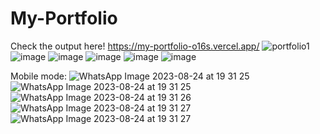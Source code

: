 # My-Portfolio

Check the output here!
https://my-portfolio-o16s.vercel.app/
![portfolio1](https://github.com/Sanjana11062004/My-Portfolio/assets/112110461/b864f6a8-8d76-4f6f-bb76-32d3a9f9d18d)
![image](https://github.com/Sanjana11062004/My-Portfolio/assets/112110461/20f72ba1-4cc9-49ef-bd9b-7df2e95a049e)
![image](https://github.com/Sanjana11062004/My-Portfolio/assets/112110461/9277c484-191e-4e7e-8626-0afd8a1f0cb8)
![image](https://github.com/Sanjana11062004/My-Portfolio/assets/112110461/6f4f2533-bb78-4135-83cf-a6abea13c850)
![image](https://github.com/Sanjana11062004/My-Portfolio/assets/112110461/f6769181-dbd8-4357-84b4-16f1ab8691cb)
![image](https://github.com/Sanjana11062004/My-Portfolio/assets/112110461/0f8c05f8-04c1-4ee6-9fe9-b35dd6ab6c35)

Mobile mode:
![WhatsApp Image 2023-08-24 at 19 31 25](https://github.com/Sanjana11062004/My-Portfolio/assets/112110461/a2c2660d-64e1-424b-a14d-67173e33b6b6)
![WhatsApp Image 2023-08-24 at 19 31 25](https://github.com/Sanjana11062004/My-Portfolio/assets/112110461/f0965628-ba60-4f85-95e0-f3bb5687d56d)
![WhatsApp Image 2023-08-24 at 19 31 26](https://github.com/Sanjana11062004/My-Portfolio/assets/112110461/17c9a134-9d48-45d6-be80-86e3d32f3702)
![WhatsApp Image 2023-08-24 at 19 31 27](https://github.com/Sanjana11062004/My-Portfolio/assets/112110461/ff8befa3-1a83-4d96-b91a-138da7bab91f)
![WhatsApp Image 2023-08-24 at 19 31 27](https://github.com/Sanjana11062004/My-Portfolio/assets/112110461/1da9290c-fa76-47b2-9814-271288f978cf)


